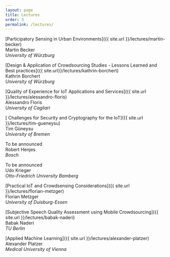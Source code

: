 ```yaml
---
layout: page
title: Lectures
order: 3
permalink: /lectures/
---
```


[Participatory Sensing in Urban Environments]({{ site.url }}/lectures/martin-becker)   
Martin Becker   
_University of W&uuml;rzburg_

[Design &amp; Application of Crowdsourcing Studies - Lessons Learned and Best practices]({{ site.url}}/lectures/kathrin-borchert)  
Kathrin Borchert   
_University of W&uuml;rzburg_   

[Quality of Experience for IoT Applications and Services]({{ site.url }}/lectures/alessandro-floris)   
Alessandro Floris   
_University of Cagliari_

[ Challenges for Security and Cryptography for the IoT]({{ site.url }}/lectures/tim-gueneysu)   
Tim G&uuml;neysu   
_University of Bremen_   

To be announced   
Robert Henjes   
_Bosch_   

To be announced   
Udo Krieger   
_Otto-Friedrich University Bamberg_

[Practical IoT and Crowdsensing Considerations]({{ site.url }}/lectures/florian-metzger)    
Florian Metzger   
_University of Duisburg-Essen_

[Subjective Speech Quality Assessment using Mobile Crowdsourcing]({{ site.url }}/lectures/babak-naderi)   
Babak Naderi   
_TU Berlin_   

[Applied Machine Learning]({{ site.url }}/lectures/alexander-platzer)    
Alexander Platzer   
_Medical University of Vienna_
